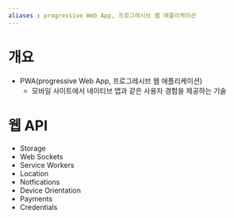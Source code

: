 ```yaml
---
aliases : progressive Web App, 프로그레시브 웹 애플리케이션
---
```

# 개요
- PWA(progressive Web App, 프로그레시브 웹 애플리케이션) 
	- 모바일 사이트에서 네이티브 앱과 같은 사용자 경험을 제공하는 기술

# 웹 API
- Storage
- Web Sockets
- Service Workers
- Location
- Notfications
- Device Orientation
- Payments
- Credentials